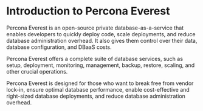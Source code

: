 # Introduction to Percona Everest

Percona Everest is an open-source private database-as-a-service that enables developers to quickly deploy code, scale deployments, and reduce database administration overhead. It also gives them control over their data, database configuration, and DBaaS costs.

Percona Everest offers a complete suite of database services, such as setup, deployment, monitoring, management, backup, restore, scaling, and other crucial operations.

Percona Everest is designed for those who want to break free from vendor lock-in, ensure optimal database performance, enable cost-effective and right-sized database deployments, and reduce database administration overhead.


[percona_services]: https://www.percona.com/services
[community]: https://www.percona.com/forums/questions-discussions/everest
[Technical Preview]: details/glossary.md#technical-preview
